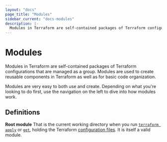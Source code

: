 ```yaml
---
layout: "docs"
page_title: "Modules"
sidebar_current: "docs-modules"
description: |-
  Modules in Terraform are self-contained packages of Terraform configurations that are managed as a group. Modules are used to create reusable components in Terraform as well as for basic code organization.
---
```


# Modules

Modules in Terraform are self-contained packages of Terraform configurations
that are managed as a group. Modules are used to create reusable components
in Terraform as well as for basic code organization.

Modules are very easy to both use and create. Depending on what you're
looking to do first, use the navigation on the left to dive into how
modules work.

## Definitions
**Root module**
That is the current working directory when you run [`terraform apply`](/docs/commands/apply.html) or [`get`](/docs/commands/get.html), holding the Terraform [configuration files](/docs/configuration/index.html).
It is itself a valid module.
